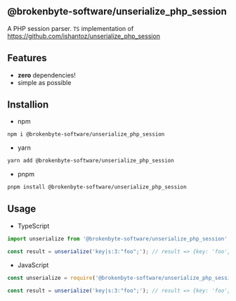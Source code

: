 ## @brokenbyte-software/unserialize_php_session
A PHP session parser. `TS` implementation of https://github.com/ishantoz/unserialize_php_session

## Features
- **zero** dependencies!
- simple as possible

## Installion

* npm
```sh
npm i @brokenbyte-software/unserialize_php_session
```
* yarn
```sh
yarn add @brokenbyte-software/unserialize_php_session
```
* pnpm
```sh
pnpm install @brokenbyte-software/unserialize_php_session
```

## Usage
* TypeScript
```ts
import unserialize from '@brokenbyte-software/unserialize_php_session';

const result = unserialize('key|s:3:"foo";'); // result => {key: 'foo'}
```
* JavaScript
```js
const unserialize = require('@brokenbyte-software/unserialize_php_session');

const result = unserialize('key|s:3:"foo";'); // result => {key: 'foo'}
```
